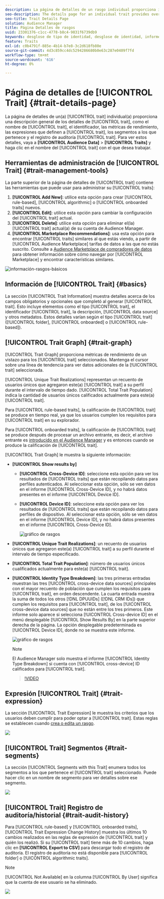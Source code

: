```yaml
---
description: La página de detalles de un rasgo individual proporciona información general sobre el nombre del rasgo, el ID, las métricas de rendimiento, las expresiones que definen el rasgo, los segmentos a los que pertenece y el registro de auditoría de rasgos. Para ver estos detalles, vaya a Datos de audiencia > Rasgos y haga clic en el nombre del rasgo con el que desea trabajar.
seo-description: The details page for an individual trait provides overview of information like the trait name, ID, performance metrics, expressions that define the trait, segments it belongs to, and the trait audit log. To vew these details, go to Audience Data > Traits and click the name of the trait you want to work with.
seo-title: Trait Details Page
solution: Audience Manager
title: Página Detalles de rasgos
uuid: 23301376-c1cc-4778-b8c4-9831f6739db9
keywords: desglose de tipo de identidad, desglose de identidad, informes de identidad de audiencia, entre dispositivos, ID de varios dispositivos, ID de dispositivo
feature: Traits
exl-id: c0b4791f-885e-4b14-b7e8-3c2d618fb80e
source-git-commit: 4d3c859cc4dc5294286680b0e63c287e0409f7fd
workflow-type: tm+mt
source-wordcount: '616'
ht-degree: 0%

---
```


# Página de detalles de [!UICONTROL Trait] {#trait-details-page}

La página de detalles de un(a) [!UICONTROL trait] individual(a) proporciona una descripción general de los detalles de [!UICONTROL trait], como el nombre de [!UICONTROL trait], el identificador, las métricas de rendimiento, las expresiones que definen a [!UICONTROL trait], los segmentos a los que pertenece y el registro de auditoría [!UICONTROL trait]. Para ver estos detalles, vaya a **[!UICONTROL Audience Data]** > **[!UICONTROL Traits]** y haga clic en el nombre del [!UICONTROL trait] con el que desea trabajar.

## Herramientas de administración de [!UICONTROL Trait] {#trait-management-tools}

La parte superior de la página de detalles de [!UICONTROL trait] contiene las herramientas que puede usar para administrar su [!UICONTROL traits]:

1. **[!UICONTROL Add New]**: utilice esta opción para crear [!UICONTROL rule-based], [!UICONTROL algorithmic] o [!UICONTROL onboarded traits] nuevos.
2. **[!UICONTROL Edit]**: utilice esta opción para cambiar la configuración del [!UICONTROL trait] actual.
3. **[!UICONTROL Delete]**: utilice esta opción para eliminar el(la) [!UICONTROL trait] actual(a) de su cuenta de Audience Manager.
4. **[!UICONTROL Marketplace Recommendations]**: usa esta opción para encontrar [!UICONTROL traits] similares al que estás viendo, a partir de [!UICONTROL Audience Marketplace] tarifas de datos a las que no estás suscrito. Consulte a [Audience Marketplace de compradores de datos](../audience-marketplace/marketplace-data-buyers/marketplace-data-buyers.md) para obtener información sobre cómo navegar por [!UICONTROL Marketplace] y encontrar características similares.

![información-rasgos-básicos](assets/basic-trait-information.png)

## Información de [!UICONTROL Trait] {#basics}

La sección [!UICONTROL Trait Information] muestra detalles acerca de los campos obligatorios y opcionales que completó al generar [!UICONTROL trait]. Esto incluye elementos como el tipo [!UICONTROL trait], el identificador [!UICONTROL trait], la descripción, [!UICONTROL data source] y otros metadatos. Estos detalles varían según el tipo [!UICONTROL trait] ([!UICONTROL folder], [!UICONTROL onboarded] o [!UICONTROL rule-based]).

## [!UICONTROL Trait Graph] {#trait-graph}

[!UICONTROL Trait Graph] proporciona métricas de rendimiento de un vistazo para los [!UICONTROL trait] seleccionados. Mantenga el cursor sobre una línea de tendencia para ver datos adicionales de la [!UICONTROL trait] seleccionada.

[!UICONTROL Unique Trait Realizations] representan un recuento de usuarios únicos que agregaron este(a) [!UICONTROL trait] a su perfil durante el intervalo de tiempo dado. [!UICONTROL Total Trait Population] indica la cantidad de usuarios únicos calificados actualmente para este(a) [!UICONTROL trait].

Para [!UICONTROL rule-based traits], la calificación de [!UICONTROL trait] se produce en tiempo real, ya que los usuarios cumplen los requisitos para [!UICONTROL trait] en su explorador.

Para [!UICONTROL onboarded traits], la calificación de [!UICONTROL trait] se produce después de procesar un archivo entrante, es decir, el archivo entrante es [introducido en el Audience Manager](../../faq/faq-inbound-data-ingestion.md) y es entonces cuando se produce la calificación de [!UICONTROL trait].

[!UICONTROL Trait Graph] le muestra la siguiente información:

* **[!UICONTROL Show results by]**
   * **[!UICONTROL Cross-Device ID]**: seleccione esta opción para ver los resultados de [!UICONTROL traits] que están recopilando datos para perfiles autenticados. Al seleccionar esta opción, sólo se ven datos en el informe [!UICONTROL Cross-Device ID], y no habrá datos presentes en el informe [!UICONTROL Device ID].
   * **[!UICONTROL Device ID]**: seleccione esta opción para ver los resultados de [!UICONTROL traits] que están recopilando datos para perfiles de dispositivo. Al seleccionar esta opción, sólo se ven datos en el informe [!UICONTROL Device ID], y no habrá datos presentes en el informe [!UICONTROL Cross-Device ID].

     ![gráfico de rasgos](assets/trait-summary.gif)

* **[!UICONTROL Unique Trait Realizations]**: un recuento de usuarios únicos que agregaron este(a) [!UICONTROL trait] a su perfil durante el intervalo de tiempo especificado.
* **[!UICONTROL Total Trait Population]**: número de usuarios únicos cualificados actualmente para este(a) [!UICONTROL trait].

* **[!UICONTROL Identity Type Breakdown]**: las tres primeras entradas muestran las tres [!UICONTROL cross-device data sources] principales con el mayor recuento de población que cumplen los requisitos para [!UICONTROL trait], en orden descendente. La cuarta entrada muestra la suma de todos los otros [!DNL DPUUIDs] ([!DNL CRM IDs]) que cumplen los requisitos para [!UICONTROL trait], de los [!UICONTROL cross-device data sources] que no están entre los tres primeros. Este informe solo aparece si selecciona [!UICONTROL Cross-device ID] en el menú desplegable [!UICONTROL Show Results By] en la parte superior derecha de la página. La opción desplegable predeterminada es [!UICONTROL Device ID], donde no se muestra este informe.

  ![gráfico de rasgos](assets/trait-identity.png)

  >[!NOTE]
  >
  >El Audience Manager solo muestra el informe [!UICONTROL Identity Type Breakdown] si cuenta con [!UICONTROL cross-device] ID calificados para [!UICONTROL trait].

  >[!VIDEO](https://video.tv.adobe.com/v/27977/)

## Expresión [!UICONTROL Trait] {#trait-expression}

La sección [!UICONTROL Trait Expression] le muestra los criterios que los usuarios deben cumplir para poder optar a [!UICONTROL trait]. Estas reglas se establecen cuando [crea o edita un rasgo](../../features/traits/about-trait-builder.md).

![](assets/traitExpression.png)

## [!UICONTROL Trait] Segmentos {#trait-segments}

La sección [!UICONTROL Segments with this Trait] enumera todos los segmentos a los que pertenece el [!UICONTROL trait] seleccionado. Puede hacer clic en un nombre de segmento para ver detalles sobre ese segmento.

![](assets/traitSegments.png)

## [!UICONTROL Trait] Registro de auditoría/historial {#trait-audit-history}

Para [!UICONTROL rule-based] y [!UICONTROL onboarded traits], [!UICONTROL Trait Expression Change History] muestra los últimos 10 cambios realizados en las reglas de expresión de [!UICONTROL trait] y quién los realizó. Si su [!UICONTROL trait] tiene más de 10 cambios, haga clic en **[!UICONTROL Export to CSV]** para descargar todo el registro de auditoría. El registro de auditoría no está disponible para [!UICONTROL folder] o [!UICONTROL algorithmic traits].

>[!NOTE]
>
>[!UICONTROL Not Available] en la columna [!UICONTROL By User] significa que la cuenta de ese usuario se ha eliminado.

![](assets/traitHistory.png)
